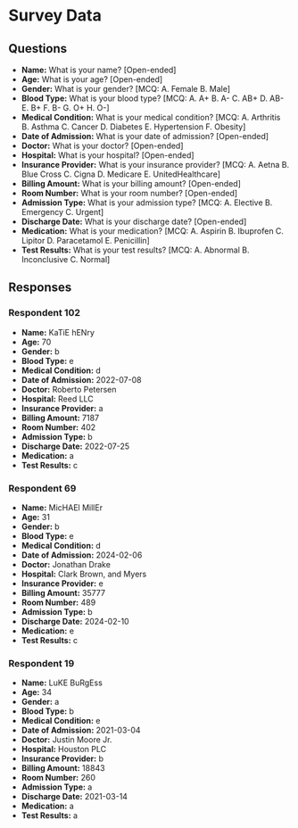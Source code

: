 # Survey Data

## Questions

- **Name:** What is your name? [Open-ended]
- **Age:** What is your age? [Open-ended]
- **Gender:** What is your gender? [MCQ: A. Female B. Male]
- **Blood Type:** What is your blood type? [MCQ: A. A+ B. A- C. AB+ D. AB- E. B+ F. B- G. O+ H. O-]
- **Medical Condition:** What is your medical condition? [MCQ: A. Arthritis B. Asthma C. Cancer D. Diabetes E. Hypertension F. Obesity]
- **Date of Admission:** What is your date of admission? [Open-ended]
- **Doctor:** What is your doctor? [Open-ended]
- **Hospital:** What is your hospital? [Open-ended]
- **Insurance Provider:** What is your insurance provider? [MCQ: A. Aetna B. Blue Cross C. Cigna D. Medicare E. UnitedHealthcare]
- **Billing Amount:** What is your billing amount? [Open-ended]
- **Room Number:** What is your room number? [Open-ended]
- **Admission Type:** What is your admission type? [MCQ: A. Elective B. Emergency C. Urgent]
- **Discharge Date:** What is your discharge date? [Open-ended]
- **Medication:** What is your medication? [MCQ: A. Aspirin B. Ibuprofen C. Lipitor D. Paracetamol E. Penicillin]
- **Test Results:** What is your test results? [MCQ: A. Abnormal B. Inconclusive C. Normal]

## Responses

### Respondent 102

- **Name:** KaTiE hENry
- **Age:** 70
- **Gender:** b
- **Blood Type:** e
- **Medical Condition:** d
- **Date of Admission:** 2022-07-08
- **Doctor:** Roberto Petersen
- **Hospital:** Reed LLC
- **Insurance Provider:** a
- **Billing Amount:** 7187
- **Room Number:** 402
- **Admission Type:** b
- **Discharge Date:** 2022-07-25
- **Medication:** a
- **Test Results:** c

### Respondent 69

- **Name:** MicHAEl MillEr
- **Age:** 31
- **Gender:** b
- **Blood Type:** e
- **Medical Condition:** d
- **Date of Admission:** 2024-02-06
- **Doctor:** Jonathan Drake
- **Hospital:** Clark Brown, and Myers
- **Insurance Provider:** e
- **Billing Amount:** 35777
- **Room Number:** 489
- **Admission Type:** b
- **Discharge Date:** 2024-02-10
- **Medication:** e
- **Test Results:** c

### Respondent 19

- **Name:** LuKE BuRgEss
- **Age:** 34
- **Gender:** a
- **Blood Type:** b
- **Medical Condition:** e
- **Date of Admission:** 2021-03-04
- **Doctor:** Justin Moore Jr.
- **Hospital:** Houston PLC
- **Insurance Provider:** b
- **Billing Amount:** 18843
- **Room Number:** 260
- **Admission Type:** a
- **Discharge Date:** 2021-03-14
- **Medication:** a
- **Test Results:** a
